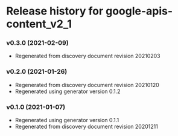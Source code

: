 # Release history for google-apis-content_v2_1

### v0.3.0 (2021-02-09)

* Regenerated from discovery document revision 20210203

### v0.2.0 (2021-01-26)

* Regenerated from discovery document revision 20210120
* Regenerated using generator version 0.1.2

### v0.1.0 (2021-01-07)

* Regenerated using generator version 0.1.1
* Regenerated from discovery document revision 20201211

